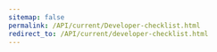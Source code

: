 ```yaml
---
sitemap: false
permalink: /API/current/Developer-checklist.html
redirect_to: /API/current/developer-checklist.html
---
```

